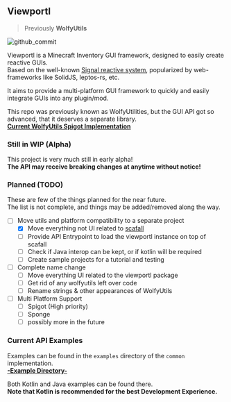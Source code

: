 ## Viewportl
> Previously **WolfyUtils**

![github_commit](https://img.shields.io/github/last-commit/WolfyScript/WolfyUtilities)

Viewportl is a Minecraft Inventory GUI framework, designed to easily create reactive GUIs.  
Based on the well-known [Signal reactive system](https://www.solidjs.com/guides/reactivity#how-it-works), popularized by web-frameworks like SolidJS, leptos-rs, etc.

It aims to provide a multi-platform GUI framework to quickly and easily integrate GUIs into any plugin/mod.

This repo was previously known as WolfyUtilities, but the GUI API got so advanced, that it deserves a separate library.   
[**Current WolfyUtils Spigot Implementation**](https://github.com/WolfyScript/WolfyUtils-Spigot)

### Still in WIP (Alpha)
This project is very much still in early alpha!   
**The API may receive breaking changes at anytime without notice!**

### Planned (TODO)
These are few of the things planned for the near future.  
The list is not complete, and things may be added/removed along the way.
* [ ] Move utils and platform compatibility to a separate project
  * [x] Move everything not UI related to [scafall](https://github.com/WolfyScript/scafall)
  * [ ] Provide API Entrypoint to load the viewportl instance on top of scafall
  * [ ] Check if Java interop can be kept, or if kotlin will be required
  * [ ] Create sample projects for a tutorial and testing
* [ ] Complete name change
    * [ ] Move everything UI related to the viewportl package
    * [ ] Get rid of any wolfyutils left over code
    * [ ] Rename strings & other appearances of WolfyUtils
* [ ] Multi Platform Support
  * [ ] Spigot (High priority)
  * [ ] Sponge 
  * [ ] possibly more in the future

### Current API Examples
Examples can be found in the `examples` directory of the `common` implementation.  
[**-Example Directory-**](https://github.com/WolfyScript/viewportl/tree/master/common/src/main/java/com/wolfyscript/viewportl/gui/example)

Both Kotlin and Java examples can be found there.  
**Note that Kotlin is recommended for the best Development Experience.**
